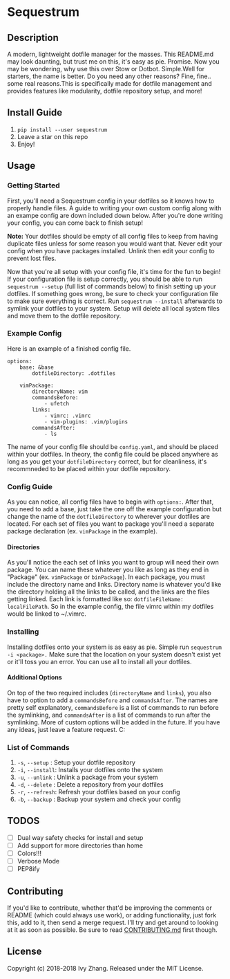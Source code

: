 # Sequestrum
## Description
A modern, lightweight dotfile manager for the masses. This README.md may look daunting, but trust me on this, it's easy as pie.
Promise. Now you may be wondering, why use this over Stow or Dotbot. Simple.Well for starters, the name is better. Do you need any
other reasons? Fine, fine.. some real reasons.This is specifically made for dotfile management and provides features like modularity, 
dotfile repository setup, and more!

## Install Guide
1. `pip install --user sequestrum`
2. Leave a star on this repo
3. Enjoy!

## Usage
### Getting Started
First, you'll need a Sequestrum config in your dotfiles so it knows how to properly handle files. A guide to writing 
your own custom config along with an exampe config are down included down below. After you're done writing your config,
you can come back to finish setup! 

**Note:** Your dotfiles should be empty of all config files to keep from having duplicate files unless for some reason you
would want that. Never edit your config when you have packages installed. Unlink then edit your config to prevent lost files.

Now that you're all setup with your config file, it's time for the fun to begin! If your configuration file is setup correctly, you
should be able to run `sequestrum --setup` (full list of commands below) to finish setting up your dotfiles. If something goes 
wrong, be sure to check your configuration file to make sure everything is correct. Run `sequestrum --install` afterwards to symlink 
your dotfiles to your system. Setup will delete all local system files and move them to the dotfile repository.

### Example Config
Here is an example of a finished config file.

```
options:
    base: &base
        dotfileDirectory: .dotfiles
    
    vimPackage:
        directoryName: vim
        commandsBefore:
            - ufetch
        links:
            - vimrc: .vimrc
            - vim-plugins: .vim/plugins
        commandsAfter:
            - ls

```

The name of your config file should be `config.yaml`, and should be placed within your dotfiles. In theory, the config file
could be placed anywhere as long as you get your `dotfileDirectory` correct, but for cleanliness, it's recommneded to be placed
within your dotfile repository.

### Config Guide
As you can notice, all config files have to begin with `options:`. After that, you need to add a base, just take the one off the
example configuration but change the name of the `dotfileDirectory` to wherever your dotfiles are located. For each set of files you
want to package you'll need a separate package declaration (ex. `vimPackage` in the example).

#### Directories
As you'll notice the each set of links you want to group will need their own package. You can name these whatever you like as long 
as they end in "Package" (ex. `vimPackage` or `binPackage`). In each package, you must include the directory name and 
links. Directory name is whatever you'd like the directory holding all the links to be called, and the links are the files getting linked.
Each link is formatted like so: `dotfileFileName: localFilePath`. So in the example config, the file vimrc within my dotfiles would be 
linked to ~/.vimrc.

### Installing
Installing dotfiles onto your system is as easy as pie. Simple run `sequestrum -i <package>.` Make sure that the location on your system doesn't
exist yet or it'll toss you an error. You can use all to install all your dotfiles.

#### Additional Options
On top of the two required includes (`directoryName` and `links`), you also have to option to add a `commandsBefore` and `commandsAfter`.
The names are pretty self explanatory, `commandsBefore` is a list of commands to run before the symlinking, and `commandsAfter` is a list 
of commands to run after the symlinking. More of custom options will be added in the future. If you have any ideas, just leave a feature
request. C:

### List of Commands
1. `-s`, `--setup`  : Setup your dotfile repository
2. `-i`, `--install`: Installs your dotfiles onto the system
3. `-u`, `--unlink` : Unlink a package from your system
4. `-d`, `--delete` : Delete a repository from your dotfiles
5. `-r`, `--refresh`: Refresh your dotfiles based on your config
6. `-b`, `--backup` : Backup your system and check your config

## TODOS
- [ ] Dual way safety checks for install and setup
- [ ] Add support for more directories than home
- [ ] Colors!!!
- [ ] Verbose Mode
- [ ] PEP8ify

## Contributing
If you'd like to contribute, whether that'd be improving the comments or README (which could always use work), or adding functionality,
just fork this, add to it, then send a merge request. I'll try and get around to looking at it as soon as possible.
Be sure to read [CONTRIBUTING.md](CONTRIBUTING.md) first though.

## License
Copyright (c) 2018-2018 Ivy Zhang. Released under the MIT License.
